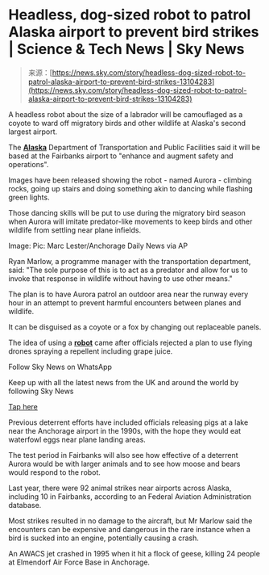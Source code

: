 <!--yml
category: 未分类
date: 2024-05-29 12:48:10
-->

# Headless, dog-sized robot to patrol Alaska airport to prevent bird strikes | Science & Tech News | Sky News

> 来源：[https://news.sky.com/story/headless-dog-sized-robot-to-patrol-alaska-airport-to-prevent-bird-strikes-13104283](https://news.sky.com/story/headless-dog-sized-robot-to-patrol-alaska-airport-to-prevent-bird-strikes-13104283)

A headless robot about the size of a labrador will be camouflaged as a coyote to ward off migratory birds and other wildlife at Alaska's second largest airport.

The **[Alaska](https://news.sky.com/topic/alaska-5714)** Department of Transportation and Public Facilities said it will be based at the Fairbanks airport to "enhance and augment safety and operations".

Images have been released showing the robot - named Aurora - climbing rocks, going up stairs and doing something akin to dancing while flashing green lights.

Those dancing skills will be put to use during the migratory bird season when Aurora will imitate predator-like movements to keep birds and other wildlife from settling near plane infields.

Image: Pic: Marc Lester/Anchorage Daily News via AP

Ryan Marlow, a programme manager with the transportation department, said: "The sole purpose of this is to act as a predator and allow for us to invoke that response in wildlife without having to use other means."

The plan is to have Aurora patrol an outdoor area near the runway every hour in an attempt to prevent harmful encounters between planes and wildlife.

It can be disguised as a coyote or a fox by changing out replaceable panels.

The idea of using a **[robot](https://news.sky.com/topic/robots-6776)** came after officials rejected a plan to use flying drones spraying a repellent including grape juice.

Follow Sky News on WhatsApp

Keep up with all the latest news from the UK and around the world by following Sky News

[Tap here](https://whatsapp.com/channel/0029Va868Fv8vd1UsF99tP1u)

Previous deterrent efforts have included officials releasing pigs at a lake near the Anchorage airport in the 1990s, with the hope they would eat waterfowl eggs near plane landing areas.

The test period in Fairbanks will also see how effective of a deterrent Aurora would be with larger animals and to see how moose and bears would respond to the robot.

Last year, there were 92 animal strikes near airports across Alaska, including 10 in Fairbanks, according to an Federal Aviation Administration database.

[](/download-app)

Most strikes resulted in no damage to the aircraft, but Mr Marlow said the encounters can be expensive and dangerous in the rare instance when a bird is sucked into an engine, potentially causing a crash.

An AWACS jet crashed in 1995 when it hit a flock of geese, killing 24 people at Elmendorf Air Force Base in Anchorage.